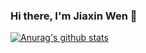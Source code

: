 ### Hi there, I'm Jiaxin Wen 👋


[![Anurag's github stats](https://github-readme-stats.vercel.app/api?username=xwwwwww)](https://github.com/anuraghazra/github-readme-stats)

<!--
**xwwwwww/xwwwwww** is a ✨ _special_ ✨ repository because its `README.md` (this file) appears on your GitHub profile.

Here are some ideas to get you started:

- 🔭 I’m currently working on ...
- 🌱 I’m currently learning ...
- 👯 I’m looking to collaborate on ...
- 🤔 I’m looking for help with ...
- 💬 Ask me about ...
- 📫 How to reach me: ...
- 😄 Pronouns: ...
- ⚡ Fun fact: ...
-->
